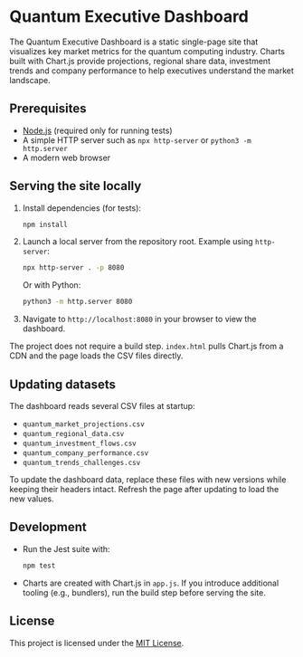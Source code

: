 # Quantum Executive Dashboard

The Quantum Executive Dashboard is a static single-page site that visualizes key market metrics for the quantum computing industry. Charts built with Chart.js provide projections, regional share data, investment trends and company performance to help executives understand the market landscape.

## Prerequisites
- [Node.js](https://nodejs.org/) (required only for running tests)
- A simple HTTP server such as `npx http-server` or `python3 -m http.server`
- A modern web browser

## Serving the site locally
1. Install dependencies (for tests):
   ```bash
   npm install
   ```
2. Launch a local server from the repository root. Example using `http-server`:
   ```bash
   npx http-server . -p 8080
   ```
   Or with Python:
   ```bash
   python3 -m http.server 8080
   ```
3. Navigate to `http://localhost:8080` in your browser to view the dashboard.

The project does not require a build step. `index.html` pulls Chart.js from a CDN and the page loads the CSV files directly.

## Updating datasets
The dashboard reads several CSV files at startup:
- `quantum_market_projections.csv`
- `quantum_regional_data.csv`
- `quantum_investment_flows.csv`
- `quantum_company_performance.csv`
- `quantum_trends_challenges.csv`

To update the dashboard data, replace these files with new versions while keeping their headers intact. Refresh the page after updating to load the new values.

## Development
- Run the Jest suite with:
  ```bash
  npm test
  ```
- Charts are created with Chart.js in `app.js`. If you introduce additional tooling (e.g., bundlers), run the build step before serving the site.

## License
This project is licensed under the [MIT License](LICENSE).
